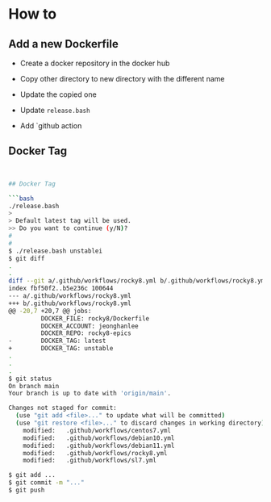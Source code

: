 # How to

## Add a new Dockerfile

* Create a docker repository in the docker hub

* Copy other directory to new directory with the different name

* Update the copied one

* Update `release.bash`

* Add `github action

## Docker Tag

```bash


## Docker Tag

```bash
./release.bash
>
> Default latest tag will be used.
>> Do you want to continue (y/N)?
#
#
$ ./release.bash unstablei
$ git diff
.
.
diff --git a/.github/workflows/rocky8.yml b/.github/workflows/rocky8.yml
index fbf50f2..b5e236c 100644
--- a/.github/workflows/rocky8.yml
+++ b/.github/workflows/rocky8.yml
@@ -20,7 +20,7 @@ jobs:
         DOCKER_FILE: rocky8/Dockerfile
         DOCKER_ACCOUNT: jeonghanlee
         DOCKER_REPO: rocky8-epics
-        DOCKER_TAG: latest
+        DOCKER_TAG: unstable
.
.
.
$ git status
On branch main
Your branch is up to date with 'origin/main'.

Changes not staged for commit:
  (use "git add <file>..." to update what will be committed)
  (use "git restore <file>..." to discard changes in working directory)
	modified:   .github/workflows/centos7.yml
	modified:   .github/workflows/debian10.yml
	modified:   .github/workflows/debian11.yml
	modified:   .github/workflows/rocky8.yml
	modified:   .github/workflows/sl7.yml

$ git add ...
$ git commit -m "..."
$ git push
```
